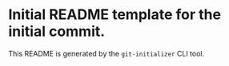 # Initial README template for the initial commit.

This README is generated by the `git-initializer` CLI tool.